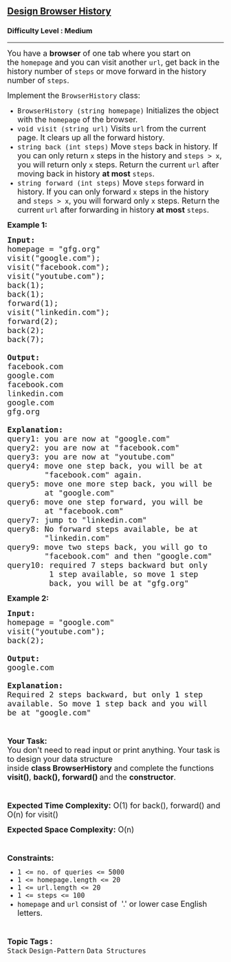 <h2><a href="https://www.geeksforgeeks.org/problems/design-browser-history/1">Design Browser History</a></h2><h3>Difficulty Level : Medium</h3><hr><div class="problems_problem_content__Xm_eO"><p><span style="font-size:18px">You have a&nbsp;<strong>browser</strong>&nbsp;of one tab where you start on the&nbsp;<code>homepage</code>&nbsp;and you can visit another&nbsp;<code>url</code>, get back in the history number of&nbsp;<code>steps</code>&nbsp;or move forward in the history number of&nbsp;<code>steps</code>.</span></p>

<p><span style="font-size:18px">Implement the&nbsp;<code>BrowserHistory</code>&nbsp;class:</span></p>

<ul>
	<li><span style="font-size:18px"><code>BrowserHistory (string homepage)</code>&nbsp;Initializes the object with the&nbsp;<code>homepage</code>&nbsp;of the browser.</span></li>
	<li><span style="font-size:18px"><code>void visit (string url)</code>&nbsp;Visits&nbsp;<code>url</code>&nbsp;from the current page. It clears up all the forward history.</span></li>
	<li><span style="font-size:18px"><code>string back (int steps)</code>&nbsp;Move&nbsp;<code>steps</code>&nbsp;back in history. If you can only return&nbsp;<code>x</code>&nbsp;steps in the history and&nbsp;<code>steps &gt; x</code>, you will&nbsp;return only&nbsp;<code>x</code>&nbsp;steps. Return the current&nbsp;<code>url</code>&nbsp;after moving back in history&nbsp;<strong>at most</strong>&nbsp;<code>steps</code>.</span></li>
	<li><span style="font-size:18px"><code>string forward (int steps)</code>&nbsp;Move&nbsp;<code>steps</code>&nbsp;forward in history. If you can only forward&nbsp;<code>x</code>&nbsp;steps in the history and&nbsp;<code>steps &gt; x</code>, you will&nbsp;forward only&nbsp;<code>x</code>&nbsp;steps. Return the current&nbsp;<code>url</code>&nbsp;after forwarding in history&nbsp;<strong>at most</strong>&nbsp;<code>steps</code>.</span></li>
</ul>

<p><span style="font-size:18px"><strong>Example 1:</strong></span></p>

<pre><span style="font-size:18px"><strong>Input:</strong>
homepage = "gfg.org"
visit("google.com");
visit("facebook.com");
visit("youtube.com");
back(1);
back(1);
forward(1);
visit("linkedin.com");
forward(2);
back(2);
back(7);

<strong>Output:</strong></span>
<span style="font-size:18px">facebook.com</span>
<span style="font-size:18px">google.com</span>
<span style="font-size:18px">facebook.com</span>
<span style="font-size:18px">linkedin.com</span>
<span style="font-size:18px">google.com</span>
<span style="font-size:18px">gfg.org

<strong>Explanation: </strong>
query1: you are now at "google.com"
query2: you are now at "facebook.com"
query3: you are now at "youtube.com"
query4: move one step back, you will be at
&nbsp;       "facebook.com" again.
query5: move one more step back, you will be
&nbsp;       at "google.com"
query6: move one step forward, you will be 
&nbsp;       at "facebook.com"
query7: jump to "linkedin.com"
query8: No forward steps available, be at 
&nbsp;       "linkedin.com"
query9: move two steps back, you will go to 
&nbsp;       "facebook.com" and then "google.com"
query10: required 7 steps backward but only 
&nbsp;        1 step available, so move 1 step  
&nbsp;        back, you will be at "gfg.org"</span></pre>

<p><span style="font-size:18px"><strong>Example 2:</strong></span></p>

<pre><span style="font-size:18px"><strong>Input:</strong>
homepage = "google.com"
visit("youtube.com");
back(2);

<strong>Output:
</strong>google.com

<strong>Explanation:</strong>
Required 2 steps backward, but only 1 step
available. So move 1 step back and you will
be at "google.com"</span></pre>

<p>&nbsp;</p>

<p><span style="font-size:18px"><strong>Your Task:&nbsp;&nbsp;</strong><br>
You don't need to read input or print anything. Your task is to design your data structure inside&nbsp;<strong>class&nbsp;BrowserHistory</strong>&nbsp;and&nbsp;complete&nbsp;the functions <strong>visit()</strong>, <strong>back(),&nbsp;forward()&nbsp;</strong>and the <strong>constructor</strong>.</span></p>

<p>&nbsp;</p>

<p><span style="font-size:18px"><strong>Expected Time Complexity:</strong> O(1) for back(), forward() and O(n) for visit()</span></p>

<p><span style="font-size:18px"><strong>Expected Space Complexity:</strong> O(n)</span></p>

<p>&nbsp;</p>

<p><span style="font-size:18px"><strong>Constraints:</strong></span></p>

<ul>
	<li><span style="font-size:18px"><code>1 &lt;= no. of queries &lt;= 5000</code></span></li>
	<li><span style="font-size:18px"><code>1 &lt;= homepage.length &lt;= 20</code></span></li>
	<li><span style="font-size:18px"><code>1 &lt;= url.length &lt;= 20</code></span></li>
	<li><span style="font-size:18px"><code>1 &lt;= steps &lt;= 100</code></span></li>
	<li><span style="font-size:18px"><code>homepage</code>&nbsp;and&nbsp;<code>url</code>&nbsp;consist of&nbsp; '.' or lower case English letters.</span></li>
</ul>
</div><br><p><span style=font-size:18px><strong>Topic Tags : </strong><br><code>Stack</code>&nbsp;<code>Design-Pattern</code>&nbsp;<code>Data Structures</code>&nbsp;